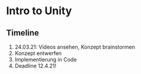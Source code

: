 # Intro to Unity
## Timeline
1. 24.03.21: Videos ansehen, Konzept brainstormen
1. Konzept entwerfen
1. Implementierung in Code
1. Deadline 12.4.21!
